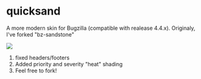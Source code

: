 # quicksand

A more modern skin for Bugzilla (compatible with realease 4.4.x).
Originaly, I've forked "bz-sandstone"

<img src="http://i.imgur.com/hLWwe0f.png">

1.  fixed headers/footers
2.  Added priority and severity "heat" shading
3.  Feel free to fork!
